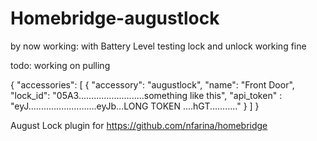 # Homebridge-augustlock
by now working:
with Battery Level testing 
lock and unlock working fine 

todo:
working on pulling 

{
  "accessories": [
    {
        "accessory": "augustlock",
        "name": "Front Door",
        "lock_id": "05A3..........................something like this",
        "api_token" : "eyJ...........................eyJb...LONG TOKEN ....hGT..........."
    }
  ]
}


August Lock plugin for  https://github.com/nfarina/homebridge
